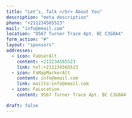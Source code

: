 ```yaml
---
title: "Let’s, Talk </br> About You"
description: "meta description"
phone: "+211234565523"
mail: "info@email.com"
location: "9567 Turner Trace Apt. BC C3G8A4"
form_action: "#"
layout: "sponsors"
addresses:
  - icon: FaUserAlt
    content: +211234565523
    link: tel:+211234565523
  - icon: FaMapMarkerAlt
    content: info@email.com
    link: mailto:info@email.com
  - icon: FaLocation
    content: 9567 Turner Trace Apt. BC C3G8A4

draft: false
---
```

